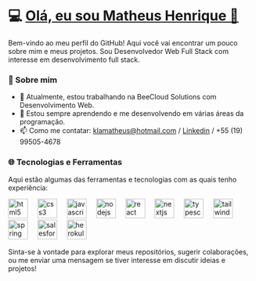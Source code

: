 # 💻 [Olá, eu sou Matheus Henrique 👋](https://portfolio-matheus-webdev.vercel.app/)

Bem-vindo ao meu perfil do GitHub! Aqui você vai encontrar um pouco sobre mim e meus projetos. Sou Desenvolvedor Web Full Stack com interesse em desenvolvimento full stack.

### 🚀 Sobre mim

- 🔭 Atualmente, estou trabalhando na BeeCloud Solutions com Desenvolvimento Web.
- 🌱 Estou sempre aprendendo e me desenvolvendo em várias áreas da programação.
- 📫 Como me contatar: klamatheus@hotmail.com / [Linkedin](https://www.linkedin.com/in/matheus-melo-867a84186/) / +55 (19) 99505-4678

### 🌐 Tecnologias e Ferramentas

Aqui estão algumas das ferramentas e tecnologias com as quais tenho experiência:

<div align="left">
  <img src="https://cdn.jsdelivr.net/gh/devicons/devicon/icons/html5/html5-original.svg" height="40" alt="html5 logo"  />
  <img width="12" />
  <img src="https://cdn.jsdelivr.net/gh/devicons/devicon/icons/css3/css3-original.svg" height="40" alt="css3 logo"  />
  <img width="12" />
  <img src="https://cdn.jsdelivr.net/gh/devicons/devicon/icons/javascript/javascript-original.svg" height="40" alt="javascript logo"  />
  <img width="12" />
  <img src="https://cdn.jsdelivr.net/gh/devicons/devicon/icons/nodejs/nodejs-original.svg" height="40" alt="nodejs logo"  />
  <img width="12" />
  <img src="https://cdn.jsdelivr.net/gh/devicons/devicon/icons/react/react-original.svg" height="40" alt="react logo"  />
  <img width="12" />
  <img src="https://cdn.jsdelivr.net/gh/devicons/devicon/icons/nextjs/nextjs-original.svg" height="40" alt="nextjs logo"  />
  <img width="12" />
  <img src="https://cdn.jsdelivr.net/gh/devicons/devicon/icons/typescript/typescript-original.svg" height="40" alt="typescript logo"  />
  <img width="12" />
  <img src="https://cdn.jsdelivr.net/gh/devicons/devicon/icons/tailwindcss/tailwindcss-original.svg" height="40" alt="tailwindcss logo"  />
  <img width="12" />
  <img src="https://cdn.jsdelivr.net/gh/devicons/devicon/icons/spring/spring-original.svg" height="40" alt="spring logo"  />
  <img width="12" />
  <img src="https://cdn.jsdelivr.net/gh/devicons/devicon/icons/salesforce/salesforce-original.svg" height="40" alt="salesforce logo"  />
  <img width="12" />
  <img src="https://cdn.jsdelivr.net/gh/devicons/devicon/icons/heroku/heroku-original.svg" height="40" alt="herokulogo"  />
  <img width="12" />
</div>

Sinta-se à vontade para explorar meus repositórios, sugerir colaborações, ou me enviar uma mensagem se tiver interesse em discutir ideias e projetos!
